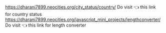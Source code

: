 https://dharani7899.neocities.org/city_status/country/ 
Do visit 👈 this link for country status
https://dharani7899.neocities.org/javascript_mini_projects/lengthconverter/
Do visit 👈 this link for length converter
